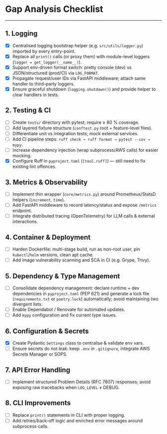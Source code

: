 # Gap Analysis Checklist

---

## 1. Logging
- [x] Centralised logging bootstrap helper (e.g. `src/utils/logger.py`) imported by every entry-point.
- [x] Replace all `print()` calls (or proxy them) with module-level loggers (`logger = get_logger(__name__)`).
- [x] Support env-driven format switch: pretty console (dev) vs JSON/structured (prod/CI) via `LOG_FORMAT`.
- [x] Propagate request/user IDs via FastAPI middleware; attach same handler to third-party loggers.
- [x] Ensure graceful shutdown (`logging.shutdown()`) and provide helper to clear handlers in tests.

## 2. Testing & CI
- [ ] Create `tests/` directory with pytest; require ≥ 80 % coverage.
- [ ] Add layered fixture structure (`conftest.py` root + feature-level files).
- [ ] Differentiate unit vs integration tests; mock external services.
- [ ] Add CI pipeline steps: `ruff check → ruff format → pytest --cov → mypy`.
- [ ] Increase dependency injection (wrap subprocess/AWS calls) for easier mocking.
- [x] Configure Ruff in `pyproject.toml` (`[tool.ruff]`) — still need to fix existing lint offences.

## 3. Metrics & Observability
- [ ] Implement thin wrapper (`core/metrics.py`) around Prometheus/StatsD helpers (`increment`, `time`).
- [ ] Add FastAPI middleware to record latency/status and expose `/metrics` endpoint.
- [ ] Integrate distributed tracing (OpenTelemetry) for LLM calls & external interactions.

## 4. Container & Deployment
- [ ] Harden Dockerfile: multi-stage build, run as non-root user, pin `kubectl`/`helm` versions, clean apt cache.
- [ ] Add image vulnerability scanning and SCA in CI (e.g. Grype, Trivy).

## 5. Dependency & Type Management
- [ ] Consolidate dependency management: declare runtime + dev dependencies in `pyproject.toml` (PEP 621) and generate a lock file (`requirements.txt` or `poetry.lock`) automatically; avoid maintaining two divergent lists.
- [ ] Enable Dependabot / Renovate for automated updates.
- [ ] Add `mypy` configuration and fix current type issues.

## 6. Configuration & Secrets
- [x] Create Pydantic `Settings` class to centralise & validate env vars.
- [ ] Ensure secrets do not leak: keep `.env` in `.gitignore`, integrate AWS Secrets Manager or SOPS.

## 7. API Error Handling
- [ ] Implement structured Problem Details (RFC 7807) responses; avoid exposing raw tracebacks when `LOG_LEVEL` ≠ DEBUG.

## 8. CLI Improvements
- [ ] Replace `print()` statements in CLI with proper logging.
- [ ] Add retries/back-off logic and enriched error messages around subprocess calls.